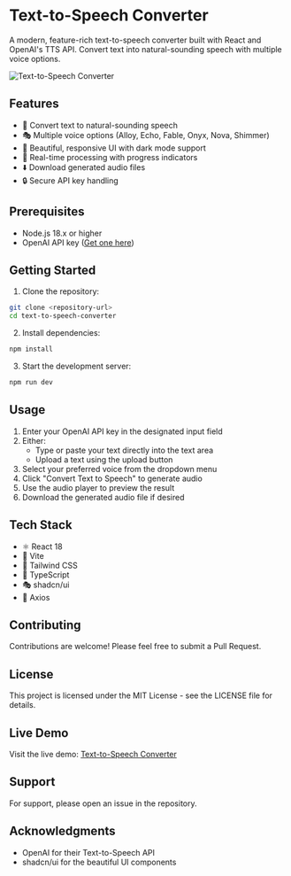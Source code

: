 # Text-to-Speech Converter

A modern, feature-rich text-to-speech converter built with React and OpenAI's TTS API. Convert text into natural-sounding speech with multiple voice options.

![Text-to-Speech Converter](https://images.unsplash.com/photo-1590602847861-f357a9332bbc?auto=format&fit=crop&q=80&w=2000&h=600)

## Features

- 🎯 Convert text to natural-sounding speech
- 🎭 Multiple voice options (Alloy, Echo, Fable, Onyx, Nova, Shimmer)
- 🎨 Beautiful, responsive UI with dark mode support
- 🚀 Real-time processing with progress indicators
- ⬇️ Download generated audio files
- 🔒 Secure API key handling

## Prerequisites

- Node.js 18.x or higher
- OpenAI API key ([Get one here](https://platform.openai.com/api-keys))

## Getting Started

1. Clone the repository:
```bash
git clone <repository-url>
cd text-to-speech-converter
```

2. Install dependencies:
```bash
npm install
```

3. Start the development server:
```bash
npm run dev
```

## Usage

1. Enter your OpenAI API key in the designated input field
2. Either:
   - Type or paste your text directly into the text area
   - Upload a text using the upload button
3. Select your preferred voice from the dropdown menu
4. Click "Convert Text to Speech" to generate audio
5. Use the audio player to preview the result
6. Download the generated audio file if desired

## Tech Stack

- ⚛️ React 18
- 🏃 Vite
- 🎨 Tailwind CSS
- 🎯 TypeScript
- 🎭 shadcn/ui
- 🔄 Axios

## Contributing

Contributions are welcome! Please feel free to submit a Pull Request.

## License

This project is licensed under the MIT License - see the LICENSE file for details.

## Live Demo

Visit the live demo: [Text-to-Speech Converter](https://effulgent-scone-22c9d2.netlify.app)

## Support

For support, please open an issue in the repository.

## Acknowledgments

- OpenAI for their Text-to-Speech API
- shadcn/ui for the beautiful UI components
